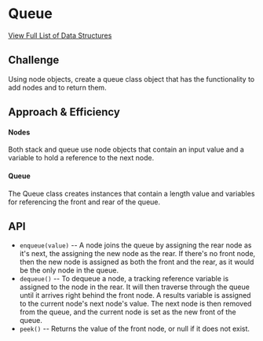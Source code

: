 # Queue

[View Full List of Data Structures](../README.md)

## Challenge
Using node objects, create a queue class object that has the functionality to add nodes and to return them.

## Approach & Efficiency
#### Nodes
Both stack and queue use node objects that contain an input value and a variable to hold a reference to the next node.

#### Queue
The Queue class creates instances that contain a length value and variables for referencing the front and rear of the queue.  

## API
* `enqueue(value)` -- A node joins the queue by assigning the rear node as it's next, the assigning the new node as the rear.  If there's no front node, then the new node is assigned as both the front and the rear, as it would be the only node in the queue.
* `dequeue()` -- To dequeue a node, a tracking reference variable is assigned to the node in the rear.  It will then traverse through the queue until it arrives right behind the front node.  A results variable is assigned to the current node's next node's value.  The next node is then removed from the queue, and the current node is set as the new front of the queue.
* `peek()` -- Returns the value of the front node, or null if it does not exist.